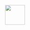 <img src='https://sun9-68.userapi.com/s/v1/ig2/Lpn9b_cDpIiyQIA_xn6Bj_OQ4Tj7JFwDyVqe_EVbMH45Tp0X99Bv0KYSSeKvY9Fuojm6FTt7qcMTwAVsHmBKGdSA.jpg?quality=95&as=32x24,48x36,72x54,108x81,160x120,240x180,360x270,480x360,540x405,640x480,650x488&from=bu&u=WAeg6n60A0BBbtVcEchs6_obIH69KnGuswgtG45PO9I&cs=650x488' height="64"/>

<!--
**C4rnivore/C4rnivore** is a ✨ _special_ ✨ repository because its `README.md` (this file) appears on your GitHub profile.

Here are some ideas to get you started:

- 🔭 I’m currently working on ...
- 🌱 I’m currently learning ...
- 👯 I’m looking to collaborate on ...
- 🤔 I’m looking for help with ...
- 💬 Ask me about ...
- 📫 How to reach me: ...
- 😄 Pronouns: ...
- ⚡ Fun fact: ...
-->

